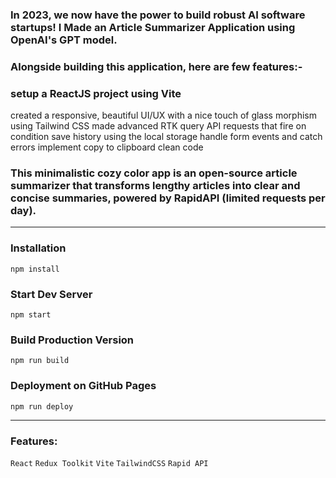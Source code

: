 ### In 2023, we now have the power to build robust AI software startups! I Made an Article Summarizer Application using OpenAI's GPT model.

### Alongside building this application, here are few features:-

### setup a ReactJS project using Vite
created a responsive, beautiful UI/UX with a nice touch of glass morphism using Tailwind CSS
made advanced RTK query API requests that fire on condition
save history using the local storage
handle form events and catch errors
implement copy to clipboard
clean code

### This minimalistic cozy color app is an open-source article summarizer that transforms lengthy articles into clear and concise summaries, powered by RapidAPI (limited requests per day).

---

### Installation

```
npm install
```

### Start Dev Server

```
npm start
```

### Build Production Version

```
npm run build
```

### Deployment on GitHub Pages

```
npm run deploy
```

---

### Features:

`React`   `Redux Toolkit`   `Vite`   `TailwindCSS`   `Rapid API`
